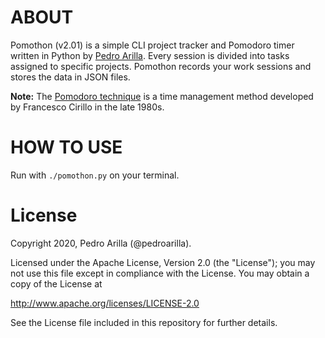 # ABOUT

Pomothon (v2.01) is a simple CLI project tracker and Pomodoro timer written in Python by [Pedro Arilla](http://pedroarilla.com). Every session is divided into tasks assigned to specific projects. Pomothon records your work sessions and stores the data in JSON files.

**Note:** The [Pomodoro technique](https://francescocirillo.com/pages/pomodoro-technique) is a time management method developed by Francesco Cirillo in the late 1980s.

# HOW TO USE

Run with `./pomothon.py` on your terminal.

# License

Copyright 2020, Pedro Arilla (@pedroarilla).

Licensed under the Apache License, Version 2.0 (the "License");
you may not use this file except in compliance with the License.
You may obtain a copy of the License at

http://www.apache.org/licenses/LICENSE-2.0

See the License file included in this repository for further details.
